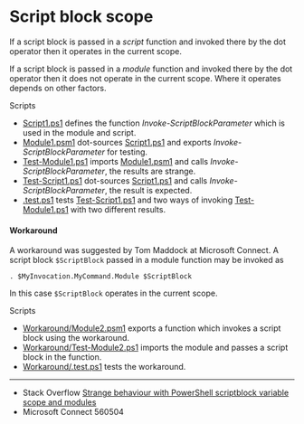 # Script block scope

If a script block is passed in a *script* function and invoked there by the dot
operator then it operates in the current scope.

If a script block is passed in a *module* function and invoked there by the dot
operator then it does not operate in the current scope. Where it operates
depends on other factors.

Scripts

- [Script1.ps1](Script1.ps1) defines the function *Invoke-ScriptBlockParameter* which is used in the module and script.
- [Module1.psm1](Module1.psm1) dot-sources [Script1.ps1](Script1.ps1) and exports *Invoke-ScriptBlockParameter* for testing.
- [Test-Module1.ps1](Test-Module1.ps1) imports [Module1.psm1](Module1.psm1) and calls *Invoke-ScriptBlockParameter*, the results are strange.
- [Test-Script1.ps1](Test-Script1.ps1) dot-sources [Script1.ps1](Script1.ps1) and calls *Invoke-ScriptBlockParameter*, the result is expected.
- [.test.ps1](.test.ps1) tests [Test-Script1.ps1](Test-Script1.ps1) and two ways of invoking [Test-Module1.ps1](Test-Module1.ps1) with two different results.

#### Workaround

A workaround was suggested by Tom Maddock at Microsoft Connect. A script block
`$ScriptBlock` passed in a module function may be invoked as

    . $MyInvocation.MyCommand.Module $ScriptBlock

In this case `$ScriptBlock` operates in the current scope.

Scripts

- [Workaround/Module2.psm1](Workaround/Module2.psm1) exports a function which invokes a script block using the workaround.
- [Workaround/Test-Module2.ps1](Workaround/Test-Module2.ps1) imports the module and passes a script block in the function.
- [Workaround/.test.ps1](Workaround/.test.ps1) tests the workaround.

---

- Stack Overflow [Strange behaviour with PowerShell scriptblock variable scope and modules](http://stackoverflow.com/q/2193410/323582)
- Microsoft Connect 560504
